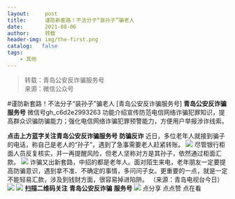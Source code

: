 ```yaml
---
layout:     post
title:      谨防新套路！不法分子“装孙子”骗老人
date:       2021-08-06
author:     转载
header-img: img/the-first.png
catalog:   false
tags:
    - 其他
---
```


<blockquote><p>转载：青岛公安反诈骗服务号<br>
来源：微信公众号</p></blockquote>

#谨防新套路！不法分子“装孙子”骗老人
[青岛公安反诈骗服务号]
**青岛公安反诈骗服务号**
微信号gh_c6d2e2993263
功能介绍宣传防范电信网络诈骗犯罪知识，提高群众识骗防骗能力；强化电信网络诈骗犯罪预警能力，方便用户举报涉诈线索。

**点击上方蓝字关注青岛公安反诈骗服务号**
**防骗反诈**
近日，多位老年人就接到骗子的电话，称自己是老人的“孙子”，遇到了急事需要老人赶紧转账。
![]({{site.baseurl}}/postimg/FyibMBibcq7P30atE3Zyibkf6p5DykB4rfbnpicRr1OMMUsBe9g3gO5l1HgbhLIL5LmV1ykko3GvjR83KiaxwvnTJow.jpeg)
尽管银行柜面人员反复核实，并一再提醒风险，但老人坚称对方是其孙子，依然通过柜面汇款。
![]({{site.baseurl}}/postimg/FyibMBibcq7P30atE3Zyibkf6p5DykB4rfbZs1SP7yu47XsuH2tKotbdepaVvHHn2VWnQnug2TSUOyH5uxedc7d1w.jpeg)
诈骗又出新套路，中招的都是老年人。面对陌生来电，老年朋友一定要提高防骗意识，遇到拿不准、不确定的事情，多问问子女。更重要的一点，就是一定不能轻易汇款，涉及到钱财方面，很容易掉进陷阱。
（来源：青岛电视台今日）
![]({{site.baseurl}}/postimg/6xI4h676QXzia5naazW6wFR5ml91zib85OnAdBFSTibic8yWLuWic1rKJBicwSgnqzI9icFMSpImia2H4zZhqLVTr724UA.png)
![]({{site.baseurl}}/postimg/1GjWwxYB3dk0QR6pndF2SISfW55mAuAxDQOiaC2Geq1kE9oibrv0xIEyiazCyo7VubILLicuLicBW77qleN0GPJOTAQ.jpeg)
**扫描二维码关注**
**青岛公安反诈骗**
**服务号**
![]({{site.baseurl}}/postimg/6xI4h676QXzia5naazW6wFR5ml91zib85O2ObvfHFG7tH1qAI6iakIGohmLu4siar1ZzMiawQ7QicgfyZFjriavRic3M6Q.png)
点分享
点点赞
点在看
